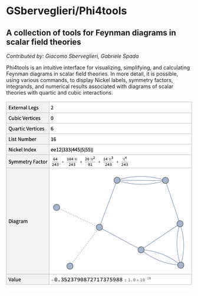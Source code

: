 # GSberveglieri/Phi4tools

## A collection of tools for Feynman diagrams in scalar field theories

_Contributed by: Giacomo Sberveglieri, Gabriele Spada_

Phi4tools is an intuitive interface for visualizing, simplifying, and calculating Feynman diagrams in scalar field theories. In more detail, it is possible, using various commands, to display Nickel labels, symmetry factors, integrands, and numerical results associated with diagrams of scalar theories with quartic and cubic interactions.


[![Product Name Screen Shot][hero-image]][repository-url]


<!-- MARKDOWN LINKS & IMAGES -->
<!-- https://www.markdownguide.org/basic-syntax/#reference-style-links -->
[hero-image]: images/hero-image.png
[repository-url]: https://resources.wolframcloud.com/PacletRepository/resources/GSberveglieri/Phi4tools/
